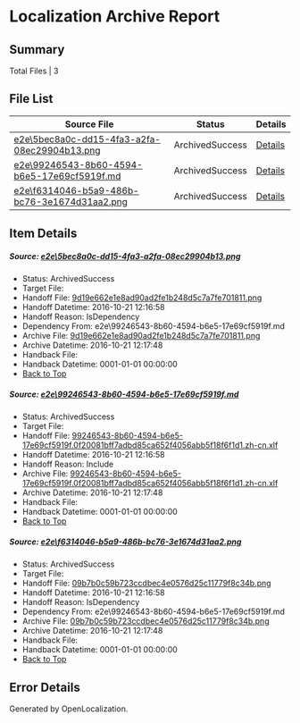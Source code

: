 # <a name='report-top'></a> Localization Archive Report

## Summary
 Total Files | 3

## File List
 Source File | Status | Details 
 ----------- | ------ | ------- 
 [e2e\5bec8a0c-dd15-4fa3-a2fa-08ec29904b13.png](https://github.com/OpenLocalizationTestOrg/ol-test0/blob/8a72532320fb7a9690e014d1bcfd29514c17aab5/e2e/5bec8a0c-dd15-4fa3-a2fa-08ec29904b13.png) | ArchivedSuccess | [Details](#9d19e662e1e8ad90ad2fe1b248d5c7a7fe7018111)
 [e2e\99246543-8b60-4594-b6e5-17e69cf5919f.md](https://github.com/OpenLocalizationTestOrg/ol-test0/blob/8a72532320fb7a9690e014d1bcfd29514c17aab5/e2e/99246543-8b60-4594-b6e5-17e69cf5919f.md) | ArchivedSuccess | [Details](#38e2c8e569d711008d275cbcfbee02ea1d68a0da3)
 [e2e\f6314046-b5a9-486b-bc76-3e1674d31aa2.png](https://github.com/OpenLocalizationTestOrg/ol-test0/blob/8a72532320fb7a9690e014d1bcfd29514c17aab5/e2e/f6314046-b5a9-486b-bc76-3e1674d31aa2.png) | ArchivedSuccess | [Details](#09b7b0c59b723ccdbec4e0576d25c11779f8c34b5)

## Item Details
##### <a name='9d19e662e1e8ad90ad2fe1b248d5c7a7fe7018111'></a> Source: [e2e\5bec8a0c-dd15-4fa3-a2fa-08ec29904b13.png](https://github.com/OpenLocalizationTestOrg/ol-test0/blob/8a72532320fb7a9690e014d1bcfd29514c17aab5/e2e/5bec8a0c-dd15-4fa3-a2fa-08ec29904b13.png)
* Status: ArchivedSuccess
* Target File: 
* Handoff File: [9d19e662e1e8ad90ad2fe1b248d5c7a7fe701811.png](https://github.com/OpenLocalizationTestOrg/ol-test0-handoff/blob/e994e50b20a9f00584480e535989b840dc466e4b/ol-handoff/OpenLocalizationTestOrg/ol-test0-zhcn/shujia/ht/9d19e662e1e8ad90ad2fe1b248d5c7a7fe701811.png)
* Handoff Datetime: 2016-10-21 12:16:58
* Handoff Reason: IsDependency
* Dependency From: e2e\99246543-8b60-4594-b6e5-17e69cf5919f.md
* Archive File: [9d19e662e1e8ad90ad2fe1b248d5c7a7fe701811.png](https://github.com/OpenLocalizationTestOrg/ol-test0-handoff/blob/d43ce4ad267075b75d642d2a4796b267b398d7dc/ol-archive/OpenLocalizationTestOrg/ol-test0-zhcn/shujia/ht/9d19e662e1e8ad90ad2fe1b248d5c7a7fe701811.png)
* Archive Datetime: 2016-10-21 12:17:48
* Handback File: 
* Handback Datetime: 0001-01-01 00:00:00
* [Back to Top](#report-top)

##### <a name='38e2c8e569d711008d275cbcfbee02ea1d68a0da3'></a> Source: [e2e\99246543-8b60-4594-b6e5-17e69cf5919f.md](https://github.com/OpenLocalizationTestOrg/ol-test0/blob/8a72532320fb7a9690e014d1bcfd29514c17aab5/e2e/99246543-8b60-4594-b6e5-17e69cf5919f.md)
* Status: ArchivedSuccess
* Target File: 
* Handoff File: [99246543-8b60-4594-b6e5-17e69cf5919f.0f20081bff7adbd85ca652f4056abb5f18f6f1d1.zh-cn.xlf](https://github.com/OpenLocalizationTestOrg/ol-test0-handoff/blob/e994e50b20a9f00584480e535989b840dc466e4b/ol-handoff/OpenLocalizationTestOrg/ol-test0-zhcn/shujia/ht/99246543-8b60-4594-b6e5-17e69cf5919f.0f20081bff7adbd85ca652f4056abb5f18f6f1d1.zh-cn.xlf)
* Handoff Datetime: 2016-10-21 12:16:58
* Handoff Reason: Include
* Archive File: [99246543-8b60-4594-b6e5-17e69cf5919f.0f20081bff7adbd85ca652f4056abb5f18f6f1d1.zh-cn.xlf](https://github.com/OpenLocalizationTestOrg/ol-test0-handoff/blob/d43ce4ad267075b75d642d2a4796b267b398d7dc/ol-archive/OpenLocalizationTestOrg/ol-test0-zhcn/shujia/ht/99246543-8b60-4594-b6e5-17e69cf5919f.0f20081bff7adbd85ca652f4056abb5f18f6f1d1.zh-cn.xlf)
* Archive Datetime: 2016-10-21 12:17:48
* Handback File: 
* Handback Datetime: 0001-01-01 00:00:00
* [Back to Top](#report-top)

##### <a name='09b7b0c59b723ccdbec4e0576d25c11779f8c34b5'></a> Source: [e2e\f6314046-b5a9-486b-bc76-3e1674d31aa2.png](https://github.com/OpenLocalizationTestOrg/ol-test0/blob/8a72532320fb7a9690e014d1bcfd29514c17aab5/e2e/f6314046-b5a9-486b-bc76-3e1674d31aa2.png)
* Status: ArchivedSuccess
* Target File: 
* Handoff File: [09b7b0c59b723ccdbec4e0576d25c11779f8c34b.png](https://github.com/OpenLocalizationTestOrg/ol-test0-handoff/blob/e994e50b20a9f00584480e535989b840dc466e4b/ol-handoff/OpenLocalizationTestOrg/ol-test0-zhcn/shujia/ht/09b7b0c59b723ccdbec4e0576d25c11779f8c34b.png)
* Handoff Datetime: 2016-10-21 12:16:58
* Handoff Reason: IsDependency
* Dependency From: e2e\99246543-8b60-4594-b6e5-17e69cf5919f.md
* Archive File: [09b7b0c59b723ccdbec4e0576d25c11779f8c34b.png](https://github.com/OpenLocalizationTestOrg/ol-test0-handoff/blob/d43ce4ad267075b75d642d2a4796b267b398d7dc/ol-archive/OpenLocalizationTestOrg/ol-test0-zhcn/shujia/ht/09b7b0c59b723ccdbec4e0576d25c11779f8c34b.png)
* Archive Datetime: 2016-10-21 12:17:48
* Handback File: 
* Handback Datetime: 0001-01-01 00:00:00
* [Back to Top](#report-top)


## Error Details

Generated by OpenLocalization.
